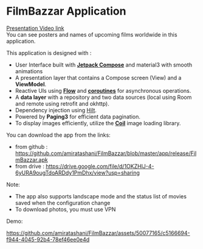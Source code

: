 # FilmBazzar Application

[Presentation Video link](https://www.youtube.com/watch?v=ZDMXr-xCS04)  
You can see posters and names of upcoming films worldwide in this application.

This application is designed with :
*   User Interface built with **[Jetpack Compose](https://developer.android.com/jetpack/compose)** and material3 with smooth animations
*   A presentation layer that contains a Compose screen (View) and a **ViewModel**.
*   Reactive UIs using **[Flow](https://developer.android.com/kotlin/flow)** and **[coroutines](https://kotlinlang.org/docs/coroutines-overview.html)** for asynchronous operations.
*   A **data layer** with a repository and two data sources (local using Room and remote using retrofit and okhttp).
*   Dependency injection using [Hilt](https://developer.android.com/training/dependency-injection/hilt-android).
*   Powered by **Paging3** for efficient data pagination.
*   To display images efficiently, utilize the **[Coil](https://coil-kt.github.io/coil/)** image loading library.

You can download the app from the links:
* from github : https://github.com/amiratashani/FilmBazzar/blob/master/app/release/FilmBazzar.apk
* from drive : https://drive.google.com/file/d/1OKZHlJ-4-6yURA9ougTdoARDdy1PmDhx/view?usp=sharing

Note:
 * The app also supports landscape mode and the status list of movies saved when the configuration change
 * To download photos, you must use VPN

Demo:

https://github.com/amiratashani/FilmBazzar/assets/50077165/c5166694-f944-4045-92b4-78ef46ee0e4d
